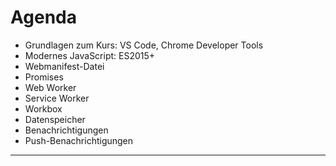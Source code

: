 # Agenda

- Grundlagen zum Kurs: VS Code, Chrome Developer Tools
- Modernes JavaScript: ES2015+
- Webmanifest-Datei
- Promises
- Web Worker
- Service Worker
- Workbox
- Datenspeicher
- Benachrichtigungen
- Push-Benachrichtigungen

---
